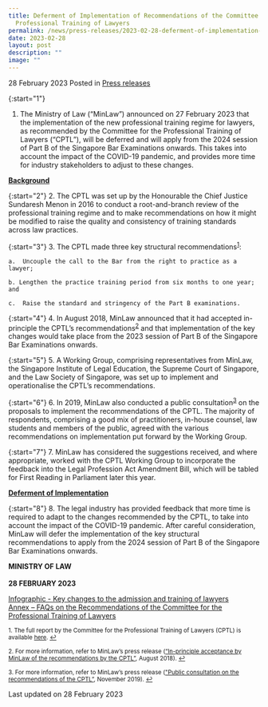 ```yaml
---
title: Deferment of Implementation of Recommendations of the Committee for the
  Professional Training of Lawyers
permalink: /news/press-releases/2023-02-28-deferment-of-implementation-recommendations-cptl/
date: 2023-02-28
layout: post
description: ""
image: ""
---
```

28 February 2023 Posted in [Press releases](/news/press-releases)

{:start="1"}
1.	The Ministry of Law (“MinLaw”) announced on 27 February 2023 that the implementation of the new professional training regime for lawyers, as recommended by the Committee for the Professional Training of Lawyers (“CPTL”), will be deferred and will apply from the 2024 session of Part B of the Singapore Bar Examinations onwards. This takes into account the impact of the COVID-19 pandemic, and provides more time for industry stakeholders to adjust to these changes. 

<b><u>Background</u></b>

{:start="2"}
2.	The CPTL was set up by the Honourable the Chief Justice Sundaresh Menon in 2016 to conduct a root-and-branch review of the professional training regime and to make recommendations on how it might be modified to raise the quality and consistency of training standards across law practices.
    
{:start="3"}
3.	The CPTL made three key structural recommendations<sup><a href="#fn1" id="ref1">1</a></sup>: 

    a.	Uncouple the call to the Bar from the right to practice as a lawyer; 
		
	b. Lengthen the practice training period from six months to one year; and 
		
	c.	Raise the standard and stringency of the Part B examinations. 

{:start="4"}
4.	In August 2018, MinLaw announced that it had accepted in-principle the CPTL’s recommendations<sup><a href="#fn2" id="ref2">2</a></sup>  and that implementation of the key changes would take place from the 2023 session of Part B of the Singapore Bar Examinations onwards. 

{:start="5"}
5.	A Working Group, comprising representatives from MinLaw, the Singapore Institute of Legal Education, the Supreme Court of Singapore, and the Law Society of Singapore, was set up to implement and operationalise the CPTL’s recommendations.  
    
{:start="6"}
6.	In 2019, MinLaw also conducted a public consultation<sup><a href="#fn3" id="ref3">3</a></sup> on the proposals to implement the recommendations of the CPTL. The majority of respondents, comprising a good mix of practitioners, in-house counsel, law students and members of the public, agreed with the various recommendations on implementation put forward by the Working Group.  

{:start="7"}
7.	MinLaw has considered the suggestions received, and where appropriate, worked with the CPTL Working Group to incorporate the feedback into the Legal Profession Act Amendment Bill, which will be tabled for First Reading in Parliament later this year. 

<b><u>Deferment of Implementation</u></b>

{:start="8"}
8.	The legal industry has provided feedback that more time is required to adapt to the changes recommended by the CPTL, to take into account the impact of the COVID-19 pandemic. After careful consideration, MinLaw will defer the implementation of the key structural recommendations to apply from the 2024 session of Part B of the Singapore Bar Examinations onwards. 

**MINISTRY OF LAW**<br>
<br>**28 FEBRUARY 2023**

[Infographic - Key changes to the admission and training of lawyers](/files/news/press-releases/2023/Infographic_on_key_changes_to_admission_training_of_lawyers.pdf)<br>
[Annex – FAQs on the Recommendations of the Committee for the Professional Training of Lawyers](/files/news/press-releases/2023/Annex_FAQs_Recommendations_of_CPTL.pdf)

<p><sup id="fn1">1. The full report by the Committee for the Professional Training of Lawyers (CPTL) is available <a href="http://www.judiciary.gov.sg/docs/default-source/default-document-library/law_reports.pdf?sfvrsn=eeea2aa9_0" target="new">here</a>. <a href="#ref1" title="Jump back to footnote 1 in the text.">↩</a></sup></p>

<p><sup id="fn2">2. For more information, refer to MinLaw’s press release (<a href="https://www.mlaw.gov.sg/news/press-releases/law-ministry-accepts-recommendations-to-strengthen-professional" target="new">“In-principle acceptance by MinLaw of the recommendations by the CPTL”</a>, August 2018). <a href="#ref2" title="Jump back to footnote 2 in the text.">↩</a></sup></p>

<p><sup id="fn3">3. For more information, refer to MinLaw’s press release (<a href="https://www.mlaw.gov.sg/news/press-releases/public-consultation-on-the-proposals-to-implement-the-recommendations-of-the-cptl" target="new">"Public consultation on the recommendations of the CPTL”</a>, November 2019). <a href="#ref3" title="Jump back to footnote 3 in the text.">↩</a></sup></p>
 
<p class="right-side-updated">Last updated on 28 February 2023</p>